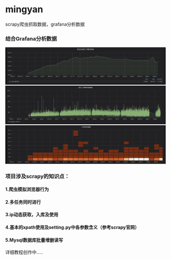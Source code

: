 # mingyan
scrapy爬虫抓取数据，grafana分析数据

### 结合Grafana分析数据
![image1](https://github.com/BLiYing/mingyan/blob/master/images/WX20200620-135303%402x.png)
![image2](https://github.com/BLiYing/mingyan/blob/master/images/WX20200620-135457@2x.png)
![image3](https://github.com/BLiYing/mingyan/blob/master/images/WX20200620-135536@2x.png)


### 项目涉及scrapy的知识点：
#### 1.爬虫模拟浏览器行为
#### 2.多任务同时进行
#### 3.ip动态获取，入库及使用
#### 4.基本的xpath使用及setting.py中各参数含义（参考scrapy官网）
#### 5.Mysql数据库批量增删读写

详细教程创作中.....


